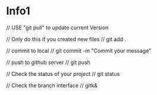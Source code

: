 # Info1

// USE "git pull" to update current Version

// Only do this if you created new files
// git add .

// commit to local
// git commit -m "Commit your message"

// push to github server
// git push

// Check the status of your project
// git status

// Check the branch interface
// gitk&